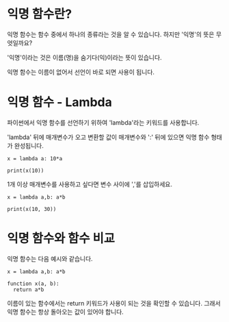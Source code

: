 # 익명 함수란?
익명 함수는 함수 중에서 하나의 종류라는 것을 알 수 있습니다. 하지만 '익명'의 뜻은 무엇일까요?

'익명'이라는 것은 이름(명)을 숨기다(익)이라는 뜻이 있습니다.

익명 함수는 이름이 없어서 선언이 바로 되면 사용이 됩니다.

# 익명 함수 - Lambda
파이썬에서 익명 함수를 선언하기 위하여 'lambda'라는 키워드를 사용합니다.

'lambda' 뒤에 매개변수가 오고 변환할 값이 매개변수와 ':' 뒤에 있으면 익명 함수 형태가 완성됩니다.

```
x = lambda a: 10*a

print(x(10))
```

1개 이상 매개변수를 사용하고 싶다면 변수 사이에 ','를 삽입하세요.

```
x = lambda a,b: a*b

print(x(10, 30))
```

# 익명 함수와 함수 비교
익명 함수는 다음 예시와 같습니다.

```
x = lambda a,b: a*b

function x(a, b):
  return a*b
```

이름이 있는 함수에서는 return 키워드가 사용이 되는 것을 확인할 수 있습니다. 그래서 익명 함수는 항상 돌아오는 값이 있어야 합니다.

